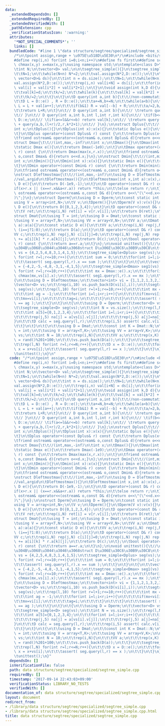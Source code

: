 ```yaml
---
data:
  _extendedDependsOn: []
  _extendedRequiredBy: []
  _extendedVerifiedWith: []
  _pathExtension: cpp
  _verificationStatusIcon: ':warning:'
  attributes:
    '*NOT_SPECIAL_COMMENTS*': ''
    links: []
  bundledCode: "#line 1 \"data structure/segtree/specialized/segtree_simple.cpp\"\n\
    /*\n\tpoint assign,range + \u975E\u518D\u5E30\n*/\n#include <bits/stdc++.h>\n\
    #define rep(i,n) for(int i=0;i<n;i++)\n#define fs first\n#define sc second\n#define\
    \ chmax(x,y) x=max(x,y)\nusing namespace std;\n\ntemplate<class D>\nstruct segtree_simple{\n\
    \tint N;\n\tvector<D> val;\n\n\tsegtree_simple(){}\n\tsegtree_simple(int n){\n\
    \t\tN=1;\n\t\twhile(N<n) N*=2;\n\t\tval.assign(N*2,D::e());\n\t}\n\tsegtree_simple(const\
    \ vector<D>& ds){\n\t\tint n = ds.size();\n\t\tN=1;\n\t\twhile(N<n) N*=2;\n\t\t\
    val.assign(N*2,D::e());\n\t\trep(i,n) val[i+N] = ds[i];\n\t\tfor(int i=N-1;i>0;i--)\
    \ val[i] = val[i*2] + val[i*2+1];\n\t}\n\tvoid assign(int k,D d){\n\t\tk+=N;\n\
    \t\tval[k]=d;\n\t\tk/=2;\n\t\twhile(k){\n\t\t\tval[k] = val[k*2] + val[k*2+1];\n\
    \t\t\tk/=2;\n\t\t}\n\t}\n\tD query(int a,int b){\t\t//non-commutative & unrecursive\n\
    \t\tD L = D::e() , R = D::e();\n\t\ta+=N,b+=N;\n\t\twhile(a<b){\n\t\t\tif(a&1)\
    \ L = L + val[a++];\n\t\t\tif(b&1) R = val[--b] + R;\n\t\t\ta/=2,b/=2;\n\t\t}\n\
    \t\treturn L+R;\n\t}\n\t// D query(int a,int b){\n\t// \treturn query(a,b,0,N,1);\n\
    \t// }\n\t// D query(int a,int b,int l,int r,int k){\n\t// \tif(b<=l||r<=a) return\
    \ D::e;\n\t// \tif(a<=l&&r<=b) return val[k];\n\t// \treturn query(a,b,l,(l+r)/2,k*2)\
    \ + query(a,b,(l+r)/2,r,k*2+1);\n\t// }\n};\n\nstruct Dplus{\t\t//(int,+,0)\n\t\
    int x;\n\tDplus(){}\n\tDplus(int x):x(x){}\n\tstatic Dplus e(){\n\t\treturn Dplus(0);\n\
    \t}\n\tDplus operator+(const Dplus& r) const {\n\t\treturn Dplus(x+r.x);\n\t}\n\
    \tfriend ostream& operator<<(ostream& o,const Dplus& d){return o<<d.x;}\n};\n\n\
    struct Dmax{\t\t//(int,max,-inf)\n\tint x;\n\tDmax(){}\n\tDmax(int x):x(x){}\n\
    \tstatic Dmax e(){\n\t\treturn Dmax(-1e9);\n\t}\n\tDmax operator+(const Dmax&\
    \ r) const {\n\t\treturn Dmax(max(x,r.x));\n\t}\n\tfriend ostream& operator<<(ostream&\
    \ o,const Dmax& d){return o<<d.x;}\n};\n\nstruct Dmin{\t\t//(int,min,inf)\n\t\
    int x;\n\tDmin(){}\n\tDmin(int x):x(x){}\n\tstatic Dmin e(){\n\t\treturn Dmin(1e9);\n\
    \t}\n\tDmin operator+(const Dmin& r) const {\n\t\treturn Dmin(min(x,r.x));\n\t\
    }\n\tfriend ostream& operator<<(ostream& o,const Dmin& d){return o<<d.x;}\n};\n\
    \nstruct Dleftmostmax{\t\t//(int,max,-inf)\n\tusing D = Dleftmostmax;\n\tint x,a;\t\
    //val,argid\n\tDleftmostmax(){}\n\tDleftmostmax(int x,int a):x(x),a(a){}\n\tstatic\
    \ D e(){\n\t\treturn D(-1e9,-1);\n\t}\n\tD operator+(const D& r) const {\n\t\t\
    if(x>r.x || (x==r.x&&a<r.a)) return *this;\n\t\telse return r;\n\t}\n\tfriend\
    \ ostream& operator<<(ostream& o,const D& d){return o<<\"(\"<<d.x<<\",\"<<d.a<<\"\
    )\";}\n};\n\nstruct Dperm{\n\tusing D = Dperm;\n\tconst static int N = 5;\n\t\
    using V = array<int,N>;\n\tV v;\n\tDperm(){}\n\tDperm(V v):v(v){}\n\tconst static\
    \ D e(){\n\t\treturn D({0,1,2,3,4});\n\t}\n\tD operator+(const D& r) const {\n\
    \t\tV ret;\n\t\trep(i,N) ret[i] = v[r.v[i]];\n\t\treturn D(ret);\n\t};\n};\n\n\
    struct Dmat{\n\tusing T = int;\n\tusing D = Dmat;\n\tconst static int N = 5;\n\
    \tusing V = array<T,N>;\n\tusing VV = array<V,N>;\n\tVV a;\n\tDmat(){}\n\tDmat(VV\
    \ a):a(a){}\n\tconst static D e(){\n\t\tVV a;\n\t\trep(i,N) rep(j,N) a[i][j] =\
    \ (i==j?1:0);\n\t\treturn D(a);\n\t}\n\tD operator+(const D& r) const {\n\t\t\
    VV c;\n\t\trep(i,N) rep(j,N) c[i][j]=0;\n\t\trep(i,N) rep(j,N) rep(k,N) c[i][j]\
    \ += a[i][k] * r.a[k][j];\n\t\treturn D(c);\n\t};\n\tbool operator==(const D&\
    \ r) const {\n\t\treturn a==r.a;\n\t}\n};\n\nvoid unittest(){\t//\u3069\u3063\u3061\
    \u304B\u3068\u3044\u3046\u3068struct D\u306E\u30C6\u30B9\u30C8\n\t{\n\t\tvector<Dplus>\
    \ vs = {4,2,5,4,8,3,1,4,1,5};\n\t\tsegtree_simple<Dplus> seg(vs);\n\t\trep(l,10)\
    \ for(int r=l;r<=10;r++){\n\t\t\tint sum = 0;\n\t\t\tfor(int i=l;i<r;i++) sum+=vs[i].x;\n\
    \t\t\tassert( seg.query(l,r).x == sum );\n\t\t}\n\t}\n\t{\n\t\tvector<Dmax> vs\
    \ = {-4,2,-5,-4,8,-3,1,-4,1,5};\n\t\tsegtree_simple<Dmax> seg1(vs);\n\t\trep(l,10)\
    \ for(int r=l;r<=10;r++){\n\t\t\tint mx = Dmax::e().x;\n\t\t\tfor(int i=l;i<r;i++)\
    \ chmax(mx,vs[i].x);\n\t\t\tassert( seg1.query(l,r).x == mx );\n\t\t}\n\t}\n\t\
    {\n\t\tusing D = Dleftmostmax;\n\t\tvector<int> vi = {1,1,2,1,3,2,1,3,2,1};\n\t\
    \tvector<D> vs;\n\t\trep(i,10) vs.push_back(D(vi[i],i));\n\t\tsegtree_simple<D>\
    \ seg(vs);\n\t\trep(l,10) for(int r=l+1;r<=10;r++){\n\t\t\tint mx = D::e().x;\n\
    \t\t\tint ag = -1;\n\t\t\tfor(int i=l;i<r;i++){\n\t\t\t\tif(mx<vi[i]){\n\t\t\t\
    \t\tmx=vi[i];\n\t\t\t\t\tag=i;\n\t\t\t\t}\n\t\t\t}\n\t\t\tassert( seg.query(l,r).a\
    \ == ag );\n\t\t}\n\t}\n\t{\n\t\tusing D = Dperm;\n\t\tvector<D> vs = {D({0,3,2,4,1}),D({0,3,2,1,4}),D({3,2,0,4,1}),D({0,3,4,2,1}),D({0,3,2,4,1}),D({0,3,1,4,2}),D({4,2,3,0,1}),D({3,2,4,1,0})};\n\
    \t\tsegtree_simple<D> seg(vs);\n\t\tint N = vs.size();\n\t\trep(l,N) for(int r=l;r<=N;r++){\n\
    \t\t\tint a[5]={0,1,2,3,4};\n\t\t\tfor(int i=l;i<r;i++){\n\t\t\t\tint na[5];\n\
    \t\t\t\trep(j,5) na[j] = a[vs[i].v[j]];\n\t\t\t\trep(j,5) a[j]=na[j];\n\t\t\t\
    }\n\t\t\tD calc = seg.query(l,r);\n\t\t\trep(i,5) assert( calc.v[i] == a[i] );\n\
    \t\t}\n\t}\n\t{\n\t\tusing D = Dmat;\n\t\tconst int K = Dmat::N;\n\t\tusing T\
    \ = int;\n\t\tusing V = array<T,K>;\n\t\tusing VV = array<V,K>;\n\n\t\tvector<D>\
    \ vs;\n\t\tint N = 10;\n\t\trep(i,N){\n\t\t\tVV a;\n\t\t\trep(x,K) rep(y,K) a[x][y]\
    \ = rand()%201+100;\n\t\t\tvs.push_back(D(a));\n\t\t}\n\t\tsegtree_simple<D> seg(vs);\n\
    \t\trep(l,N) for(int r=l;r<=N;r++){\n\t\t\tD x = D::e();\n\t\t\tfor(int i=l;i<r;i++)\
    \ x = x+vs[i];\n\t\t\tassert( seg.query(l,r) == x );\n\t\t}\n\t}\n}\nint main(){\n\
    \tunittest();\n}\n"
  code: "/*\n\tpoint assign,range + \u975E\u518D\u5E30\n*/\n#include <bits/stdc++.h>\n\
    #define rep(i,n) for(int i=0;i<n;i++)\n#define fs first\n#define sc second\n#define\
    \ chmax(x,y) x=max(x,y)\nusing namespace std;\n\ntemplate<class D>\nstruct segtree_simple{\n\
    \tint N;\n\tvector<D> val;\n\n\tsegtree_simple(){}\n\tsegtree_simple(int n){\n\
    \t\tN=1;\n\t\twhile(N<n) N*=2;\n\t\tval.assign(N*2,D::e());\n\t}\n\tsegtree_simple(const\
    \ vector<D>& ds){\n\t\tint n = ds.size();\n\t\tN=1;\n\t\twhile(N<n) N*=2;\n\t\t\
    val.assign(N*2,D::e());\n\t\trep(i,n) val[i+N] = ds[i];\n\t\tfor(int i=N-1;i>0;i--)\
    \ val[i] = val[i*2] + val[i*2+1];\n\t}\n\tvoid assign(int k,D d){\n\t\tk+=N;\n\
    \t\tval[k]=d;\n\t\tk/=2;\n\t\twhile(k){\n\t\t\tval[k] = val[k*2] + val[k*2+1];\n\
    \t\t\tk/=2;\n\t\t}\n\t}\n\tD query(int a,int b){\t\t//non-commutative & unrecursive\n\
    \t\tD L = D::e() , R = D::e();\n\t\ta+=N,b+=N;\n\t\twhile(a<b){\n\t\t\tif(a&1)\
    \ L = L + val[a++];\n\t\t\tif(b&1) R = val[--b] + R;\n\t\t\ta/=2,b/=2;\n\t\t}\n\
    \t\treturn L+R;\n\t}\n\t// D query(int a,int b){\n\t// \treturn query(a,b,0,N,1);\n\
    \t// }\n\t// D query(int a,int b,int l,int r,int k){\n\t// \tif(b<=l||r<=a) return\
    \ D::e;\n\t// \tif(a<=l&&r<=b) return val[k];\n\t// \treturn query(a,b,l,(l+r)/2,k*2)\
    \ + query(a,b,(l+r)/2,r,k*2+1);\n\t// }\n};\n\nstruct Dplus{\t\t//(int,+,0)\n\t\
    int x;\n\tDplus(){}\n\tDplus(int x):x(x){}\n\tstatic Dplus e(){\n\t\treturn Dplus(0);\n\
    \t}\n\tDplus operator+(const Dplus& r) const {\n\t\treturn Dplus(x+r.x);\n\t}\n\
    \tfriend ostream& operator<<(ostream& o,const Dplus& d){return o<<d.x;}\n};\n\n\
    struct Dmax{\t\t//(int,max,-inf)\n\tint x;\n\tDmax(){}\n\tDmax(int x):x(x){}\n\
    \tstatic Dmax e(){\n\t\treturn Dmax(-1e9);\n\t}\n\tDmax operator+(const Dmax&\
    \ r) const {\n\t\treturn Dmax(max(x,r.x));\n\t}\n\tfriend ostream& operator<<(ostream&\
    \ o,const Dmax& d){return o<<d.x;}\n};\n\nstruct Dmin{\t\t//(int,min,inf)\n\t\
    int x;\n\tDmin(){}\n\tDmin(int x):x(x){}\n\tstatic Dmin e(){\n\t\treturn Dmin(1e9);\n\
    \t}\n\tDmin operator+(const Dmin& r) const {\n\t\treturn Dmin(min(x,r.x));\n\t\
    }\n\tfriend ostream& operator<<(ostream& o,const Dmin& d){return o<<d.x;}\n};\n\
    \nstruct Dleftmostmax{\t\t//(int,max,-inf)\n\tusing D = Dleftmostmax;\n\tint x,a;\t\
    //val,argid\n\tDleftmostmax(){}\n\tDleftmostmax(int x,int a):x(x),a(a){}\n\tstatic\
    \ D e(){\n\t\treturn D(-1e9,-1);\n\t}\n\tD operator+(const D& r) const {\n\t\t\
    if(x>r.x || (x==r.x&&a<r.a)) return *this;\n\t\telse return r;\n\t}\n\tfriend\
    \ ostream& operator<<(ostream& o,const D& d){return o<<\"(\"<<d.x<<\",\"<<d.a<<\"\
    )\";}\n};\n\nstruct Dperm{\n\tusing D = Dperm;\n\tconst static int N = 5;\n\t\
    using V = array<int,N>;\n\tV v;\n\tDperm(){}\n\tDperm(V v):v(v){}\n\tconst static\
    \ D e(){\n\t\treturn D({0,1,2,3,4});\n\t}\n\tD operator+(const D& r) const {\n\
    \t\tV ret;\n\t\trep(i,N) ret[i] = v[r.v[i]];\n\t\treturn D(ret);\n\t};\n};\n\n\
    struct Dmat{\n\tusing T = int;\n\tusing D = Dmat;\n\tconst static int N = 5;\n\
    \tusing V = array<T,N>;\n\tusing VV = array<V,N>;\n\tVV a;\n\tDmat(){}\n\tDmat(VV\
    \ a):a(a){}\n\tconst static D e(){\n\t\tVV a;\n\t\trep(i,N) rep(j,N) a[i][j] =\
    \ (i==j?1:0);\n\t\treturn D(a);\n\t}\n\tD operator+(const D& r) const {\n\t\t\
    VV c;\n\t\trep(i,N) rep(j,N) c[i][j]=0;\n\t\trep(i,N) rep(j,N) rep(k,N) c[i][j]\
    \ += a[i][k] * r.a[k][j];\n\t\treturn D(c);\n\t};\n\tbool operator==(const D&\
    \ r) const {\n\t\treturn a==r.a;\n\t}\n};\n\nvoid unittest(){\t//\u3069\u3063\u3061\
    \u304B\u3068\u3044\u3046\u3068struct D\u306E\u30C6\u30B9\u30C8\n\t{\n\t\tvector<Dplus>\
    \ vs = {4,2,5,4,8,3,1,4,1,5};\n\t\tsegtree_simple<Dplus> seg(vs);\n\t\trep(l,10)\
    \ for(int r=l;r<=10;r++){\n\t\t\tint sum = 0;\n\t\t\tfor(int i=l;i<r;i++) sum+=vs[i].x;\n\
    \t\t\tassert( seg.query(l,r).x == sum );\n\t\t}\n\t}\n\t{\n\t\tvector<Dmax> vs\
    \ = {-4,2,-5,-4,8,-3,1,-4,1,5};\n\t\tsegtree_simple<Dmax> seg1(vs);\n\t\trep(l,10)\
    \ for(int r=l;r<=10;r++){\n\t\t\tint mx = Dmax::e().x;\n\t\t\tfor(int i=l;i<r;i++)\
    \ chmax(mx,vs[i].x);\n\t\t\tassert( seg1.query(l,r).x == mx );\n\t\t}\n\t}\n\t\
    {\n\t\tusing D = Dleftmostmax;\n\t\tvector<int> vi = {1,1,2,1,3,2,1,3,2,1};\n\t\
    \tvector<D> vs;\n\t\trep(i,10) vs.push_back(D(vi[i],i));\n\t\tsegtree_simple<D>\
    \ seg(vs);\n\t\trep(l,10) for(int r=l+1;r<=10;r++){\n\t\t\tint mx = D::e().x;\n\
    \t\t\tint ag = -1;\n\t\t\tfor(int i=l;i<r;i++){\n\t\t\t\tif(mx<vi[i]){\n\t\t\t\
    \t\tmx=vi[i];\n\t\t\t\t\tag=i;\n\t\t\t\t}\n\t\t\t}\n\t\t\tassert( seg.query(l,r).a\
    \ == ag );\n\t\t}\n\t}\n\t{\n\t\tusing D = Dperm;\n\t\tvector<D> vs = {D({0,3,2,4,1}),D({0,3,2,1,4}),D({3,2,0,4,1}),D({0,3,4,2,1}),D({0,3,2,4,1}),D({0,3,1,4,2}),D({4,2,3,0,1}),D({3,2,4,1,0})};\n\
    \t\tsegtree_simple<D> seg(vs);\n\t\tint N = vs.size();\n\t\trep(l,N) for(int r=l;r<=N;r++){\n\
    \t\t\tint a[5]={0,1,2,3,4};\n\t\t\tfor(int i=l;i<r;i++){\n\t\t\t\tint na[5];\n\
    \t\t\t\trep(j,5) na[j] = a[vs[i].v[j]];\n\t\t\t\trep(j,5) a[j]=na[j];\n\t\t\t\
    }\n\t\t\tD calc = seg.query(l,r);\n\t\t\trep(i,5) assert( calc.v[i] == a[i] );\n\
    \t\t}\n\t}\n\t{\n\t\tusing D = Dmat;\n\t\tconst int K = Dmat::N;\n\t\tusing T\
    \ = int;\n\t\tusing V = array<T,K>;\n\t\tusing VV = array<V,K>;\n\n\t\tvector<D>\
    \ vs;\n\t\tint N = 10;\n\t\trep(i,N){\n\t\t\tVV a;\n\t\t\trep(x,K) rep(y,K) a[x][y]\
    \ = rand()%201+100;\n\t\t\tvs.push_back(D(a));\n\t\t}\n\t\tsegtree_simple<D> seg(vs);\n\
    \t\trep(l,N) for(int r=l;r<=N;r++){\n\t\t\tD x = D::e();\n\t\t\tfor(int i=l;i<r;i++)\
    \ x = x+vs[i];\n\t\t\tassert( seg.query(l,r) == x );\n\t\t}\n\t}\n}\nint main(){\n\
    \tunittest();\n}"
  dependsOn: []
  isVerificationFile: false
  path: data structure/segtree/specialized/segtree_simple.cpp
  requiredBy: []
  timestamp: '2017-09-14 22:43:03+09:00'
  verificationStatus: LIBRARY_NO_TESTS
  verifiedWith: []
documentation_of: data structure/segtree/specialized/segtree_simple.cpp
layout: document
redirect_from:
- /library/data structure/segtree/specialized/segtree_simple.cpp
- /library/data structure/segtree/specialized/segtree_simple.cpp.html
title: data structure/segtree/specialized/segtree_simple.cpp
---
```

